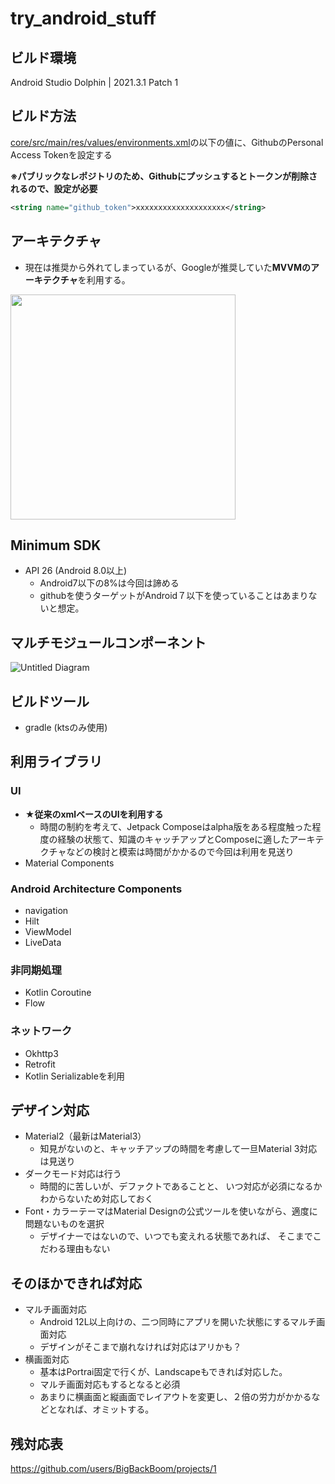 # try_android_stuff

## ビルド環境
Android Studio Dolphin | 2021.3.1 Patch 1

## ビルド方法
[core/src/main/res/values/environments.xml](https://github.com/BigBackBoom/try_android_stuff/blob/main/core/src/main/res/values/environments.xml)の以下の値に、GithubのPersonal Access Tokenを設定する

**※パブリックなレポジトリのため、Githubにプッシュするとトークンが削除されるので、設定が必要**

```xml
<string name="github_token">xxxxxxxxxxxxxxxxxxxx</string>
```

## アーキテクチャ
- 現在は推奨から外れてしまっているが、Googleが推奨していた**MVVMのアーキテクチャ**を利用する。
<img src="https://developer.android.com/topic/libraries/architecture/images/final-architecture.png?hl=ja" height="360px">

## Minimum SDK
- API 26 (Android 8.0以上)
  - Android7以下の8%は今回は諦める
  - githubを使うターゲットがAndroid７以下を使っていることはあまりないと想定。

## マルチモジュールコンポーネント

![Untitled Diagram](https://user-images.githubusercontent.com/8305895/204300955-a07e4ef9-eaec-4687-8a60-e9ef38a1c2f9.png)

## ビルドツール
- gradle (ktsのみ使用)

## 利用ライブラリ

### UI
- **★従来のxmlベースのUIを利用する**
  - 時間の制約を考えて、Jetpack Composeはalpha版をある程度触った程度の経験の状態て、知識のキャッチアップとComposeに適したアーキテクチャなどの検討と模索は時間がかかるので今回は利用を見送り
- Material Components

### Android Architecture Components
- navigation
- Hilt
- ViewModel
- LiveData

### 非同期処理
- Kotlin Coroutine
- Flow

### ネットワーク
- Okhttp3
- Retrofit
- Kotlin Serializableを利用

## デザイン対応
- Material2（最新はMaterial3）
  - 知見がないのと、キャッチアップの時間を考慮して一旦Material 3対応は見送り
- ダークモード対応は行う
  - 時間的に苦しいが、デファクトであることと、  いつ対応が必須になるかわからないため対応しておく
- Font・カラーテーマはMaterial Designの公式ツールを使いながら、適度に問題ないものを選択
  - デザイナーではないので、いつでも変えれる状態であれば、 そこまでこだわる理由もない

## そのほかできれば対応
- マルチ画面対応 
  - Android 12L以上向けの、二つ同時にアプリを開いた状態にするマルチ画面対応
  - デザインがそこまで崩れなければ対応はアリかも？
- 横画面対応
  - 基本はPortrai固定で行くが、Landscapeもできれば対応した。
  - マルチ画面対応もするとなると必須
  - あまりに横画面と縦画面でレイアウトを変更し、２倍の労力がかかるなどとなれば、オミットする。

## 残対応表
https://github.com/users/BigBackBoom/projects/1
